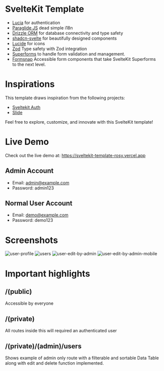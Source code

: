 # SvelteKit Template

-   [Lucia](https://lucia-auth.com/) for authentication
-   [Paraglide JS](https://inlang.com) dead simple i18n
-   [Drizzle ORM](https://orm.drizzle.team/) for database connectivity and type safety
-   [shadcn-svelte](shadcn-svelte.com) for beautifully designed components
-   [Lucide](https://lucide.dev) for icons
-   [Zod](https://zod.dev) Type safety with Zod integration
-   [Superforms](https://superforms.vercel.app) to handle form validation and management.
-   [Formsnap](https://formsnap.dev) Accessible form components that take SvelteKit Superforms to the next level.

# Inspirations

This template draws inspiration from the following projects:

-   [Sveltekit Auth](https://github.com/delay/sveltekit-auth)
-   [Slide](https://github.com/ak4zh/slide)

Feel free to explore, customize, and innovate with this SvelteKit template!

# Live Demo

Check out the live demo at: https://sveltekit-template-rosy.vercel.app

## Admin Account

-   Email: admin@example.com
-   Password: admin123

## Normal User Account

-   Email: demo@example.com
-   Password: demo123

# Screenshots

![user-profile](https://github.com/ak4zh/sveltekit-template/assets/26350053/1adb410f-82ed-4bf0-86b5-105535185e37)
![users](https://github.com/ak4zh/sveltekit-template/assets/26350053/c9b384a2-7446-4795-a0eb-bc3e6295b7b4)
![user-edit-by-admin](https://github.com/ak4zh/sveltekit-template/assets/26350053/473b7f97-ab0a-416f-bd8f-e0f51a331d9e)
![user-edit-by-admin-mobile](https://github.com/ak4zh/sveltekit-template/assets/26350053/6d272051-863c-41c8-965c-a9783ef46f24)

# Important highlights

## /(public)

Accessible by everyone

## /(private)

All routes inside this will required an authenticated user

## /(private)/(admin)/users

Shows example of admin only route with a filterable and sortable Data Table along with edit and delete function implemented.
